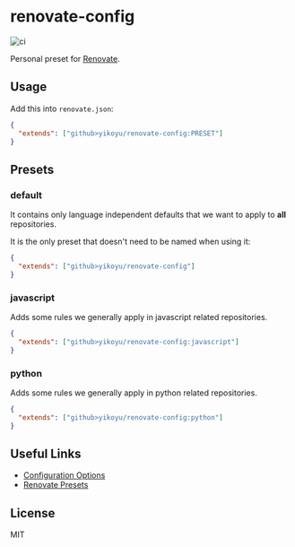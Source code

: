 # renovate-config

![ci](https://github.com/yikoyu/renovate-config/actions/workflows/test.yml/badge.svg?branch=master)

Personal preset for [Renovate](https://github.com/singapore/renovate).

## Usage

Add this into `renovate.json`:

```json
{
  "extends": ["github>yikoyu/renovate-config:PRESET"]
}
```

## Presets
### default
It contains only language independent defaults that we want to apply to **all** repositories.

It is the only preset that doesn't need to be named when using it:

```json
{
  "extends": ["github>yikoyu/renovate-config"]
}
```

### javascript

Adds some rules we generally apply in javascript related repositories.  
```json
{
  "extends": ["github>yikoyu/renovate-config:javascript"]
}
```

### python

Adds some rules we generally apply in python related repositories.
```json
{
  "extends": ["github>yikoyu/renovate-config:python"]
}
```

## Useful Links

- [Configuration Options](https://renovatebot.com/docs/configuration-options)
- [Renovate Presets](https://docs.renovatebot.com/config-presets/)

## License

MIT
